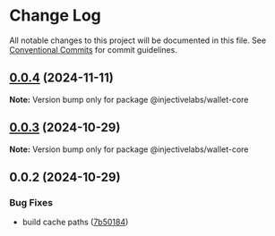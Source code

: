 # Change Log

All notable changes to this project will be documented in this file.
See [Conventional Commits](https://conventionalcommits.org) for commit guidelines.

## [0.0.4](https://github.com/InjectiveLabs/injective-ts/compare/@injectivelabs/wallet-core@0.0.4-beta.7...@injectivelabs/wallet-core@0.0.4) (2024-11-11)

**Note:** Version bump only for package @injectivelabs/wallet-core





## [0.0.3](https://github.com/InjectiveLabs/injective-ts/compare/@injectivelabs/wallet-core@0.0.3-beta.0...@injectivelabs/wallet-core@0.0.3) (2024-10-29)

**Note:** Version bump only for package @injectivelabs/wallet-core





## 0.0.2 (2024-10-29)


### Bug Fixes

* build cache paths ([7b50184](https://github.com/InjectiveLabs/injective-ts/commit/7b5018431d970bfb00d022878fbf7994e4878e72))
